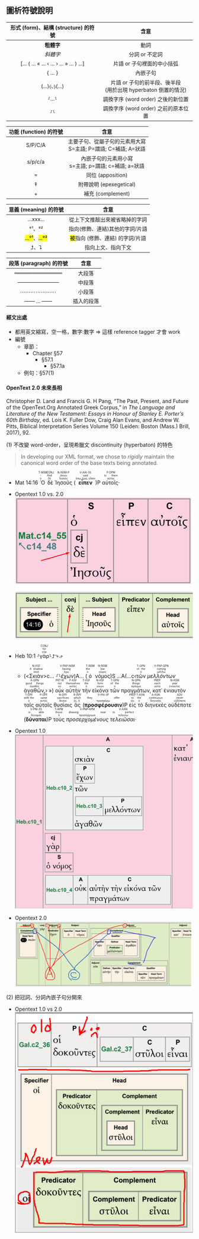
## 圖析符號說明


形式 (form)、結構 (structure) 的符號  | 含意 
:---: | :----: 
<strong>粗體字</strong> | 動詞 
<em>斜體字</em> | 分詞 or 不定詞
 [... ( ... « ... ‹ ... › ... » ... ) ...] | 片語 or 子句裡面的中小括弧 
{ ... } | 內嵌子句
(...)⦇、⦈(...)  | 片語 or 子句的前半段、後半段 </br>(用於出現 hyperbaton 倒置的情況)
⸉...⸊ | 調換字序 (word order) 之後的新位置
⸉⸊ | 調換字序 (word order) 之前的原本位置

功能 (function) 的符號  | 含意
:---: | :----: 
S/P/C/A| 主要子句、從屬子句的元素用大寫<br>S=主語; P=謂語; C=補語; A=狀語
s/p/c/a| 內嵌子句的元素用小寫<br>s=主語; p=謂語; c=補語; a=狀語
= |  同位 (apposition)
‡| 附帶說明 (epexegetical) 
+   | 補充 (complement) 

意義 (meaning) 的符號  | 含意
:---: | :----: 
...xxx... | 從上下文推敲出來被省略掉的字詞
°¹、°²| 指向(修飾、連結)其他的字詞/片語
<mark>...°¹</mark>、<mark>...°²</mark>  | <mark>被</mark>指向 (修飾、連結) 的字詞/片語
⮥、⮧ |  指向上文、指向下文


段落 (paragraph) 的符號  | 含意
:---: | :----: 
═════════════| 大段落
————————| 中段落
⋯⋯⋯⋯⋯⋯⋯| 小段落
—— ... —— | 插入的段落

<div style='page-break-after: always;'></div>

#### 經文出處
- 都用英文縮寫，空一格，數字:數字 ⇒ 這樣 reference tagger 才會 work
- 編號 
	- 章節：
		- Chapter §57
			- §57.1
				- §57.1a
	- 例句：§57(1)


#### OpenText 2.0 未來長相

Christopher D. Land and Francis G. H Pang, “The Past, Present, and Future of the OpenText.Org Annotated Greek Corpus,” in _The Language and Literature of the New Testament: Essays in Honour of Stanley E. Porter’s 60th Birthday_, ed. Lois K. Fuller Dow, Craig Alan Evans, and Andrew W. Pitts, Biblical Interpretation Series Volume 150 (Leiden: Boston (Mass.) Brill, 2017), 92.

(1) 不改變 word-order，呈現希臘文 discontinuity (hyperbaton) 的特色
> In developing our XML format, we chose to *rigidly* maintain the canonical word order of the base texts being annotated.

- <rt>Mat 14:16</rt> <RUBY><ruby><ruby>Ὁ<rt>ὁ</rt></ruby><rt>-</rt></ruby><rt>T-NSM</rt></RUBY> <RUBY><ruby><ruby>δὲ<rt>δέ</rt></ruby><rt>And</rt></ruby><rt>CONJ</rt></RUBY> <RUBY><ruby><ruby>Ἰησοῦς<rt>Ἰησοῦς</rt></ruby><rt>Jesus</rt></ruby><rt>N-NSM-P</rt></RUBY> (<RUBY><ruby><ruby><strong>εἶπεν</strong><rt>ἔπω, ἐρῶ, εἶπον</rt></ruby><rt>said</rt></ruby><rt>V-AAI-3S</rt></RUBY>)P <RUBY><ruby><ruby>αὐτοῖς·<rt>αὐτός</rt></ruby><rt>to them</rt></ruby><rt>P-DPM</rt></RUBY>  
- Opentext 1.0 vs. 2.0 ![images/Pasted image 20230317084649.png](images/Pasted%20image%2020230317084649.png)

- <rt>Heb 10:1</rt> ⸉<RUBY><ruby><ruby>γὰρ<rt>γάρ</rt></ruby><rt>for</rt></ruby><rt>CONJ</rt></RUBY>⸊⮥⬎⬏
	- (<<RUBY><ruby><ruby>Σκιὰν<rt>σκιά</rt></ruby><rt>A shadow</rt></ruby><rt>N-ASF</rt></RUBY>>c... ⸉⸊<RUBY><ruby><ruby><em>ἔχων</em><rt>ἔχω</rt></ruby><rt>having</rt></ruby><rt>V-PAP-NSM</rt></RUBY>)A... (<RUBY><ruby><ruby>ὁ<rt>ὁ</rt></ruby><rt>the</rt></ruby><rt>T-NSM</rt></RUBY> <RUBY><ruby><ruby>νόμος<rt>νόμος</rt></ruby><rt>law</rt></ruby><rt>N-NSM</rt></RUBY>)S ...A(...c‹<RUBY><ruby><ruby>τῶν<rt>ὁ</rt></ruby><rt>of the</rt></ruby><rt>T-GPN</rt></RUBY> <RUBY><ruby><ruby><em>μελλόντων</em><rt>μέλλω</rt></ruby><rt>coming</rt></ruby><rt>V-PAP-GPN</rt></RUBY> <RUBY><ruby><ruby>ἀγαθῶν,<rt>ἀγαθός</rt></ruby><rt>good things</rt></ruby><rt>A-GPN</rt></RUBY>› ») <RUBY><ruby><ruby>οὐκ<rt>οὐ</rt></ruby><rt>not</rt></ruby><rt>PRT-N</rt></RUBY> <RUBY><ruby><ruby>αὐτὴν<rt>αὐτός</rt></ruby><rt>themselves</rt></ruby><rt>P-ASF</rt></RUBY> <RUBY><ruby><ruby>τὴν<rt>ὁ</rt></ruby><rt>the</rt></ruby><rt>T-ASF</rt></RUBY> <RUBY><ruby><ruby>εἰκόνα<rt>εἰκών</rt></ruby><rt>form</rt></ruby><rt>N-ASF</rt></RUBY> <RUBY><ruby><ruby>τῶν<rt>ὁ</rt></ruby><rt>of the</rt></ruby><rt>T-GPN</rt></RUBY> <RUBY><ruby><ruby>πραγμάτων,<rt>πρᾶγμα</rt></ruby><rt>things</rt></ruby><rt>N-GPN</rt></RUBY> <RUBY><ruby><ruby>κατ᾽<rt>κατά</rt></ruby><rt>each</rt></ruby><rt>PREP</rt></RUBY> <RUBY><ruby><ruby>ἐνιαυτὸν<rt>ἐνιαυτός</rt></ruby><rt>year</rt></ruby><rt>N-ASM</rt></RUBY> <RUBY><ruby><ruby>ταῖς<rt>ὁ</rt></ruby><rt>with the</rt></ruby><rt>T-DPF</rt></RUBY> <RUBY><ruby><ruby>αὐταῖς<rt>αὐτός</rt></ruby><rt>same</rt></ruby><rt>P-DPF</rt></RUBY> <RUBY><ruby><ruby>θυσίαις<rt>θυσία</rt></ruby><rt>sacrifices</rt></ruby><rt>N-DPF</rt></RUBY> <RUBY><ruby><ruby>ἃς<rt>ὅς, ἥ</rt></ruby><rt>which</rt></ruby><rt>R-APF</rt></RUBY> (<RUBY><ruby><ruby><strong>προσφέρουσιν</strong><rt>προσφέρω</rt></ruby><rt>they offer</rt></ruby><rt>V-PAI-3P</rt></RUBY>)P <RUBY><ruby><ruby>εἰς<rt>εἰς</rt></ruby><rt>to</rt></ruby><rt>PREP</rt></RUBY> <RUBY><ruby><ruby>τὸ<rt>ὁ</rt></ruby><rt>the</rt></ruby><rt>T-ASN</rt></RUBY> <RUBY><ruby><ruby>διηνεκὲς<rt>διηνεκής</rt></ruby><rt>continuous</rt></ruby><rt>A-ASN</rt></RUBY> <RUBY><ruby><ruby>οὐδέποτε<rt>οὐδέποτε</rt></ruby><rt>never</rt></ruby><rt>ADV</rt></RUBY> (<RUBY><ruby><ruby><strong>δύναται</strong><rt>δύναμαι</rt></ruby><rt>is able</rt></ruby><rt>V-PNI-3S</rt></RUBY>)P <RUBY><ruby><ruby>τοὺς<rt>ὁ</rt></ruby><rt>those</rt></ruby><rt>T-APM</rt></RUBY> <RUBY><ruby><ruby><em>προσερχομένους</em><rt>προσέρχομαι</rt></ruby><rt>drawing near</rt></ruby><rt>V-PNP-APM</rt></RUBY> <RUBY><ruby><ruby><em>τελειῶσαι·</em><rt>τελειόω</rt></ruby><rt>to perfect</rt></ruby><rt>V-AAN</rt></RUBY> 
- Opentext 1.0 ![images/Pasted image 20230317084752.png](images/Pasted%20image%2020230317084752.png)
- Opentext 2.0 ![images/Pasted image 20220611064936.png](images/Pasted%20image%2020220611064936.png)




(2) 把冠詞、分詞內嵌子句分開來
- Opentext 1.0 vs 2.0 ![images/Pasted image 20220611063614.png](images/Pasted%20image%2020220611063614.png)

